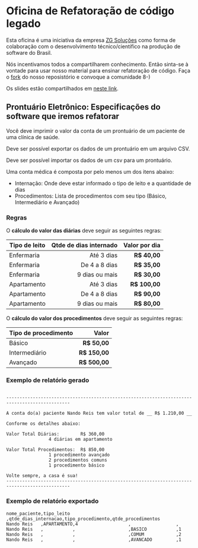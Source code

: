 # Oficina de Refatoração de código legado

Esta oficina é uma iniciativa da empresa [ZG Soluções](http://zgsolucoes.com.br) como forma de colaboração com o desenvolvimento técnico/científico na produção de software do Brasil.

Nós incentivamos todos a compartilharem conhecimento. Então sinta-se à vontade para usar nosso material para ensinar refatoração de código. Faça o [fork](https://help.github.com/articles/fork-a-repo/) do nosso reposistório e convoque a comunidade 8-)

Os slides estão compartilhados em [neste link](http://tiny.cc/refatoracao).

## Prontuário Eletrônico: Especificações do software que iremos refatorar 
Você deve imprimir o valor da conta de um prontuário de um paciente de uma clínica de saúde.

Deve ser possível exportar os dados de um prontuário em um arquivo CSV.

Deve ser possível importar os dados de um csv para um prontuário.

Uma conta médica é composta por pelo menos um dos itens abaixo:
 - Internação: Onde deve estar informado o tipo de leito e a quantidade de dias 
 - Procedimentos: Lista de procedimentos com seu tipo (Básico, Intermediário e Avançado)

### Regras
O **cálculo do valor das diárias** deve seguir as seguintes regras:

| Tipo de leito	| Qtde de dias internado	| Valor	por dia	|
| ------------- |--------------------------:| -------------:|
| Enfermaria	| Até 3 dias 				| **R$ 40,00** 	|
| Enfermaria	| De 4 a 8 dias      		| **R$ 35,00** 	|
| Enfermaria	| 9 dias ou mais     		| **R$ 30,00** 	|
| Apartamento	| Até 3 dias   				| **R$ 100,00** |
| Apartamento	| De 4 a 8 dias       		| **R$ 90,00** 	|
| Apartamento	|  9 dias ou mais      		| **R$ 80,00** 	|
	
O **cálculo do valor dos procedimentos** deve seguir as seguintes regras:

| Tipo de procedimento	| Valor			|
| ----------------------|--------------:|
| Básico				| **R$ 50,00** 	|
| Intermediário			| **R$ 150,00**	|
| Avançado				| **R$ 500,00**	|


### Exemplo de relatório gerado

```

----------------------------------------------------------------------------------------------

A conta do(a) paciente Nando Reis tem valor total de __ R$ 1.210,00 __

Conforme os detalhes abaixo:

Valor Total Diárias: 		R$ 360,00 
				4 diárias em apartamento

Valor Total Procedimentos: 	R$ 850,00 
				1 procedimento avançado
				2 procedimentos comuns
				1 procedimento básico

Volte sempre, a casa é sua!
----------------------------------------------------------------------------------------------
```
### Exemplo de relatório exportado
```
nome_paciente,tipo_leito ,qtde_dias_internacao,tipo_procedimento,qtde_procedimentos
Nando Reis   ,APARTAMENTO,4                   ,                 ,
Nando Reis   ,           ,                    ,BASICO           ,1
Nando Reis   ,           ,                    ,COMUM            ,2
Nando Reis   ,           ,                    ,AVANCADO         ,1
```
